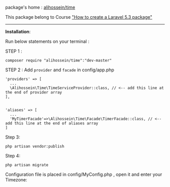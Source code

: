 
package's home : [alihossein/time](http://alihossein.ir/courses/%D8%A2%D9%85%D9%88%D8%B2%D8%B4-%D8%B3%D8%A7%D8%AE%D8%AA-%D9%BE%DA%A9%DB%8C%D8%AC-%D9%84%D8%A7%D8%B1%D8%A7%D9%88%D9%84) 

This package belong to Course ["How to create a Laravel 5.3 package"](http://alihossein.ir/courses/%D8%A2%D9%85%D9%88%D8%B2%D8%B4-%D8%B3%D8%A7%D8%AE%D8%AA-%D9%BE%DA%A9%DB%8C%D8%AC-%D9%84%D8%A7%D8%B1%D8%A7%D9%88%D9%84) 
 


----------


**Installation**:

Run below statements on your terminal :

STEP 1 : 

    composer require "alihossein/time":"dev-master"
    
STEP 2 : Add `provider` and `facade` in config/app.php

    'providers' => [
      ...
      \Alihossein\Time\TimeServiceProvider::class, // <-- add this line at the end of provider array
    ],


    'aliases' => [
      ...
      'MyTimerFacade'=>\Alihossein\Time\Facade\TimerFacade::class, // <-- add this line at the end of aliases array
    ]

Step 3:  

    php artisan vendor:publish

Step 4: 

    php artisan migrate


Configuration file is placed in config/MyConfig.php , open it and enter your Timezone:
